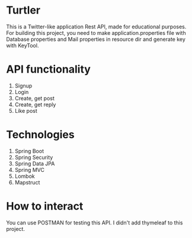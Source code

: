 # Turtler

This is a Twitter-like application Rest API, made for educational purposes.
For building this project, you need to make application.properties file with Database properties and Mail properties in resource dir and generate key with KeyTool.

# API functionality
1. Signup
2. Login
3. Create, get post
4. Create, get reply
5. Like post

# Technologies
1. Spring Boot
2. Spring Security
3. Spring Data JPA
4. Spring MVC
5. Lombok
6. Mapstruct


# How to interact 

You can use POSTMAN for testing this API. I didn't add thymeleaf to this project.

